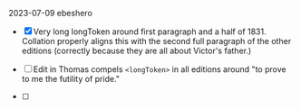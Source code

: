 2023-07-09 ebeshero

- [x]  Very long longToken around first paragraph and a half of 1831. Collation
properly aligns this with the second full paragraph of the other editions (correctly
because they are all about Victor's father.) 

- [ ] Edit in Thomas compels `<longToken>` in all editions around "to prove to me the futility of pride."
- [ ] 